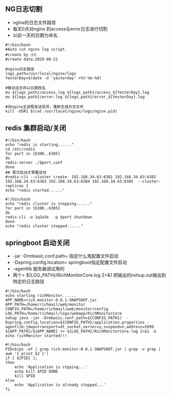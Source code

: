 ## NG日志切割

+ nginx的日志文件路径
+ 每天0点对nginx 的access与error日志进行切割
+ 以前一天的日期为命名

```shell
#!/bin/bash 
#Auto cut nginx log script. 
#create by 小C 
#create date:2019-08-21 

#nginx日志路径 
logs_path=/usr/local/nginx/logs 
YesterDay=$(date -d 'yesterday' +%Y-%m-%d) 

#移动日志并以日期改名 
mv ${logs_path}/access.log ${logs_path}/access_${YesterDay}.log 
mv ${logs_path}/error.log ${logs_path}/error_${YesterDay}.log 

#向nginx主进程发送信号，重新生成日志文件 
kill -USR1 $(cat /usr/local/nginx/logs/nginx.pid)
```

## redis 集群启动/关闭

```shell
#!/bin/bash
echo "redis is starting......"
cd /etc/redis
for port in {6380..6385}
do
redis-server ./$port.conf
done
## 首次启动才需要这句
#redis-cli --cluster create  192.168.34.63:6381 192.168.34.63:6382 192.168.34.63:6383 192.168.34.63:6384 192.168.34.63:6385  --cluster-replicas 1
echo "redis started......"

#!/bin/bash
echo "redis cluster is stopping......"
for port in {6380..6385}
do
redis-cli -a 1q2w3e  -p $port shutdown
done
echo "redis cluster stopped......"
```

## springboot 启动关闭

+ -jar -Drmbasic.conf.path=   指定什么鬼配置文件启动
+ -Dspring.config.location=    springboot指定配置文件启动
+ -agentlib   服务器调试用的
+ 两个> ${LOG_PATH}/RichMonitorCore.log 2>&1  把输出的nohup.out输出到特定的日志路径

```shell
#!/bin/bash
echo starting richMonitor......
APP_NAME=rich.monitor-0.0.1-SNAPSHOT.jar
APP_PATH=/home/richmail/web/monitor
CONFIG_PATH=/home/richmail/web/monitor/config
LOG_PATH=/home/richmail/logs/webapp/RichMonitorCore
nohup java -jar -Drmbasic.conf.path=${CONFIG_PATH}/  -Dspring.config.location=${CONFIG_PATH}/application.properties -agentlib:jdwp=transport=dt_socket,server=y,suspend=n,address=5999 ${APP_PATH}/${APP_NAME} >> ${LOG_PATH}/RichMonitorCore.log 2>&1  &
echo richMonitor started!!!

#!/bin/bash
PID=$(ps -ef | grep rich.monitor-0.0.1-SNAPSHOT.jar | grep -v grep | awk '{ print $2 }')
if [ ${PID} ]; 
then
    echo 'Application is stpping...'
    echo kill $PID DONE
    kill $PID
else
    echo 'Application is already stopped...'
fi
```

